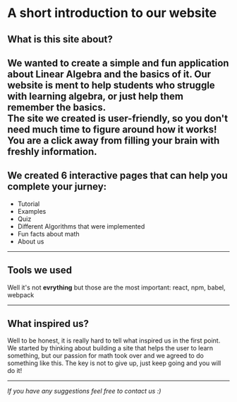 # A short introduction to our website


## What is this site about?

We wanted to create a simple and fun application about Linear Algebra and the basics of it. Our website is ment to help students who struggle with learning algebra, or just help them remember the basics.  
The site we created is user-friendly, so you don't need much time to figure around how it works! You are a click away from filling your brain with freshly information.  
---
## We created 6 interactive pages that can help you complete your jurney:  
* Tutorial
* Examples
* Quiz
* Different Algorithms that were implemented
* Fun facts about math
* About us  
---  
## Tools we used  
Well it's not **evrything** but those are the most important: react, npm, babel, webpack

--- 

## What inspired us?  
Well to be honest, it is really hard to tell what inspired us in the first point. We started by thinking about building a site that helps the user to learn something, but our passion for math took over and we agreed to do something like this. The key is not to give up, just keep going and you will do it! 

---  


*If you have any suggestions feel free to contact us :)*